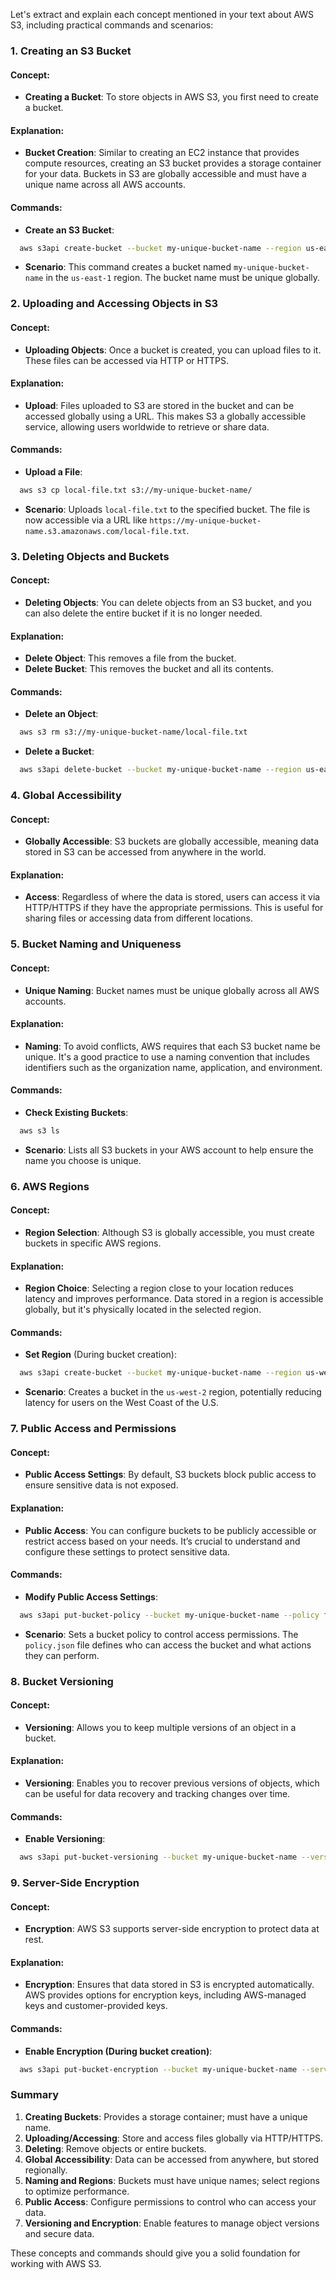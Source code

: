 Let's extract and explain each concept mentioned in your text about AWS S3, including practical commands and scenarios:

### 1. **Creating an S3 Bucket**

#### **Concept:**
- **Creating a Bucket**: To store objects in AWS S3, you first need to create a bucket.

#### **Explanation:**
- **Bucket Creation**: Similar to creating an EC2 instance that provides compute resources, creating an S3 bucket provides a storage container for your data. Buckets in S3 are globally accessible and must have a unique name across all AWS accounts.

#### **Commands:**
- **Create an S3 Bucket**:
```sh
  aws s3api create-bucket --bucket my-unique-bucket-name --region us-east-1
```
  - **Scenario**: This command creates a bucket named `my-unique-bucket-name` in the `us-east-1` region. The bucket name must be unique globally.

### 2. **Uploading and Accessing Objects in S3**

#### **Concept:**
- **Uploading Objects**: Once a bucket is created, you can upload files to it. These files can be accessed via HTTP or HTTPS.

#### **Explanation:**
- **Upload**: Files uploaded to S3 are stored in the bucket and can be accessed globally using a URL. This makes S3 a globally accessible service, allowing users worldwide to retrieve or share data.

#### **Commands:**
- **Upload a File**:
```sh
  aws s3 cp local-file.txt s3://my-unique-bucket-name/
```
  - **Scenario**: Uploads `local-file.txt` to the specified bucket. The file is now accessible via a URL like `https://my-unique-bucket-name.s3.amazonaws.com/local-file.txt`.

### 3. **Deleting Objects and Buckets**

#### **Concept:**
- **Deleting Objects**: You can delete objects from an S3 bucket, and you can also delete the entire bucket if it is no longer needed.

#### **Explanation:**
- **Delete Object**: This removes a file from the bucket.
- **Delete Bucket**: This removes the bucket and all its contents.

#### **Commands:**
- **Delete an Object**:
```sh
  aws s3 rm s3://my-unique-bucket-name/local-file.txt
```
- **Delete a Bucket**:
```sh
  aws s3api delete-bucket --bucket my-unique-bucket-name --region us-east-1
```

### 4. **Global Accessibility**

#### **Concept:**
- **Globally Accessible**: S3 buckets are globally accessible, meaning data stored in S3 can be accessed from anywhere in the world.

#### **Explanation:**
- **Access**: Regardless of where the data is stored, users can access it via HTTP/HTTPS if they have the appropriate permissions. This is useful for sharing files or accessing data from different locations.

### 5. **Bucket Naming and Uniqueness**

#### **Concept:**
- **Unique Naming**: Bucket names must be unique globally across all AWS accounts.

#### **Explanation:**
- **Naming**: To avoid conflicts, AWS requires that each S3 bucket name be unique. It's a good practice to use a naming convention that includes identifiers such as the organization name, application, and environment.

#### **Commands:**
- **Check Existing Buckets**:
```sh
  aws s3 ls
```
  - **Scenario**: Lists all S3 buckets in your AWS account to help ensure the name you choose is unique.

### 6. **AWS Regions**

#### **Concept:**
- **Region Selection**: Although S3 is globally accessible, you must create buckets in specific AWS regions.

#### **Explanation:**
- **Region Choice**: Selecting a region close to your location reduces latency and improves performance. Data stored in a region is accessible globally, but it's physically located in the selected region.

#### **Commands:**
- **Set Region** (During bucket creation):
```sh
  aws s3api create-bucket --bucket my-unique-bucket-name --region us-west-2
```
  - **Scenario**: Creates a bucket in the `us-west-2` region, potentially reducing latency for users on the West Coast of the U.S.

### 7. **Public Access and Permissions**

#### **Concept:**
- **Public Access Settings**: By default, S3 buckets block public access to ensure sensitive data is not exposed.

#### **Explanation:**
- **Public Access**: You can configure buckets to be publicly accessible or restrict access based on your needs. It’s crucial to understand and configure these settings to protect sensitive data.

#### **Commands:**
- **Modify Public Access Settings**:
```sh
  aws s3api put-bucket-policy --bucket my-unique-bucket-name --policy file://policy.json
```
  - **Scenario**: Sets a bucket policy to control access permissions. The `policy.json` file defines who can access the bucket and what actions they can perform.

### 8. **Bucket Versioning**

#### **Concept:**
- **Versioning**: Allows you to keep multiple versions of an object in a bucket.

#### **Explanation:**
- **Versioning**: Enables you to recover previous versions of objects, which can be useful for data recovery and tracking changes over time.

#### **Commands:**
- **Enable Versioning**:
```sh
  aws s3api put-bucket-versioning --bucket my-unique-bucket-name --versioning-configuration Status=Enabled
```

### 9. **Server-Side Encryption**

#### **Concept:**
- **Encryption**: AWS S3 supports server-side encryption to protect data at rest.

#### **Explanation:**
- **Encryption**: Ensures that data stored in S3 is encrypted automatically. AWS provides options for encryption keys, including AWS-managed keys and customer-provided keys.

#### **Commands:**
- **Enable Encryption (During bucket creation)**:
```sh
  aws s3api put-bucket-encryption --bucket my-unique-bucket-name --server-side-encryption-configuration '{"Rules":[{"ApplyServerSideEncryptionByDefault":{"SSEAlgorithm":"AES256"}}]}'
```

### Summary

1. **Creating Buckets**: Provides a storage container; must have a unique name.
2. **Uploading/Accessing**: Store and access files globally via HTTP/HTTPS.
3. **Deleting**: Remove objects or entire buckets.
4. **Global Accessibility**: Data can be accessed from anywhere, but stored regionally.
5. **Naming and Regions**: Buckets must have unique names; select regions to optimize performance.
6. **Public Access**: Configure permissions to control who can access your data.
7. **Versioning and Encryption**: Enable features to manage object versions and secure data.

These concepts and commands should give you a solid foundation for working with AWS S3.